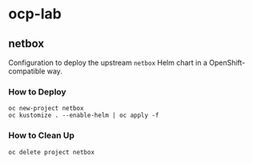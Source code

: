# ocp-lab
## netbox
Configuration to deploy the upstream `netbox` Helm chart in a OpenShift-compatible way.

### How to Deploy

```
oc new-project netbox
oc kustomize . --enable-helm | oc apply -f
```

### How to Clean Up
```
oc delete project netbox 
```
